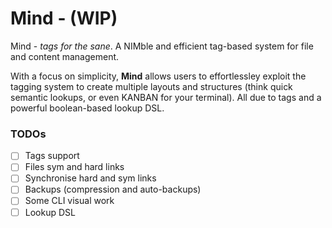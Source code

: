 # Mind - (WIP)
Mind - *tags for the sane*. A NIMble and efficient tag-based system for file and content management.

With a focus on simplicity, **Mind** allows users to effortlessley exploit the tagging system to create multiple layouts and structures (think quick semantic lookups, or even KANBAN for your terminal). All due to tags and a powerful boolean-based lookup DSL.

### TODOs

- [ ] Tags support
- [ ] Files sym and hard links
- [ ] Synchronise hard and sym links
- [ ] Backups (compression and auto-backups)
- [ ] Some CLI visual work
- [ ] Lookup DSL
